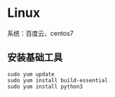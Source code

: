 # Linux

系统：百度云，centos7

## 安装基础工具

```shell
sudo yum update
sudo yum install build-essential
sudo yum install python3
```

